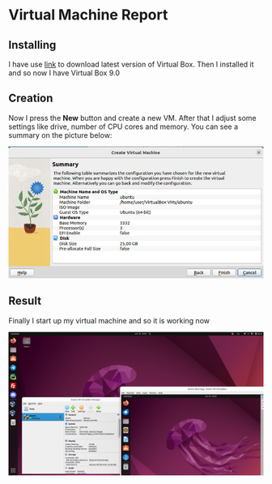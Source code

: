 # Virtual Machine Report

## Installing

I have use [link](https://www.virtualbox.org/wiki/Linux_Downloads) to download latest version of Virtual Box.
Then I installed it and so now I have Virtual Box 9.0

## Creation

Now I press the **New** button and create a new VM. After that I adjust some settings like drive, number of CPU cores and memory. You can see a summary on the picture below:

![Summary](photo_2023-10-18_09-32-25.jpg)

## Result

Finally I start up my virtual machine and so it is working now

![Result](Screenshot.png)
